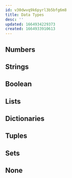 ```yaml
---
id: v30dwvq9k6pyrl3b5bfg6m8
title: Data Types
desc: ''
updated: 1664934229373
created: 1664933910613
---
```

## Numbers

## Strings

## Boolean

## Lists

## Dictionaries

## Tuples

## Sets

## None